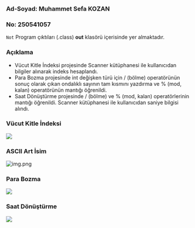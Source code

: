 ### Ad-Soyad: Muhammet Sefa KOZAN
### No: 250541057

```Not``` Program çıktıları (.class) **out** klasörü içerisinde yer almaktadır.

### Açıklama
- Vücut Kitle İndeksi projesinde Scanner kütüphanesi ile kullanıcıdan bilgiler alınarak indeks hesaplandı.
- Para Bozma projesinde int değişken türü için / (bölme) operatörünün sonuç olarak çıkan ondalıklı sayının tam kısmını yazdırma ve % (mod, kalan) operatörünün mantığı öğrenildi.
- Saat Dönüştürme projesinde / (bölme) ve % (mod, kalan) operatörlerinin mantığı öğrenildi. Scanner kütüphanesi ile kullanıcıdan saniye bilgisi alındı.

### Vücut Kitle İndeksi
![](media/VucutKitleIndeksi.png)

### ASCII Art İsim
![img.png](media/AsciiArtIsim.png)

### Para Bozma
![](media/ParaBozma.png)

### Saat Dönüştürme
![](media/SaatDonusturme.png)

